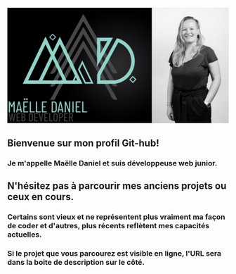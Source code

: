 ![Cover](https://github.com/MaelleDL/MaelleDL/blob/master/BANNIERE.jpg) 
 ## Bienvenue sur mon profil Git-hub!
 ### Je m'appelle Maëlle Daniel et suis développeuse web junior.
 
 ## N'hésitez pas à parcourir mes anciens projets ou ceux en cours.
 ### Certains sont vieux et ne représentent plus vraiment ma façon de coder et d'autres, plus récents reflètent mes capacités actuelles. 
 ### Si le projet que vous parcourez est visible en ligne, l'URL sera dans la boite de description sur le côté.
